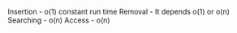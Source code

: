 Insertion - o(1) constant run time
Removal - It depends o(1) or o(n)
Searching - o(n) 
Access - o(n)